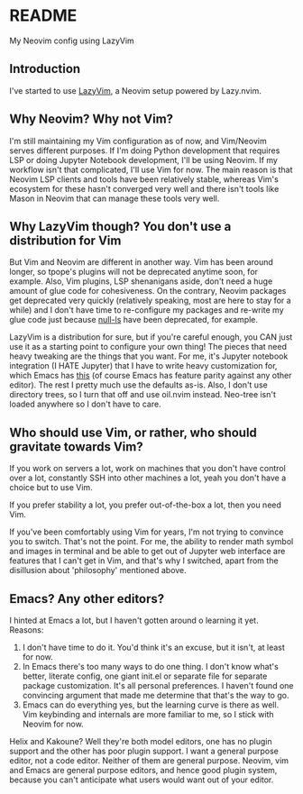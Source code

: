 # README

My Neovim config using LazyVim

## Introduction

I've started to use
[LazyVim](https://github.com/LazyVim/LazyVim), a Neovim setup powered by
Lazy.nvim.

## Why Neovim? Why not Vim?

I'm still maintaining my Vim configuration as of now, and Vim/Neovim serves
different purposes. If I'm doing Python development that requires LSP or doing
Jupyter Notebook development, I'll be using Neovim. If my workflow isn't that
complicated, I'll use Vim for now. The main reason is that Neovim LSP clients
and tools have been relatively stable, whereas Vim's ecosystem for these hasn't
converged very well and there isn't tools like Mason in Neovim that can manage
these tools very well.

## Why LazyVim though? You don't use a distribution for Vim

But Vim and Neovim are different in another way. Vim has been around longer,
so tpope's plugins will not be deprecated anytime soon, for example. Also, Vim
plugins, LSP shenanigans aside, don't need a huge amount of glue code for
cohesiveness. On the contrary, Neovim packages get deprecated very quickly
(relatively speaking, most are here to stay for a while) and I don't have time
to re-configure my packages and re-write my glue code just because
[null-ls](https://github.com/jose-elias-alvarez/null-ls.nvim) have been
deprecated, for example.

LazyVim is a distribution for sure, but if you're careful enough, you CAN just
use it as a starting point to configure your own thing! The pieces that need
heavy tweaking are the things that you want. For me, it's Jupyter notebook
integration (I HATE Jupyter) that I have to write heavy customization for,
which Emacs has [this](https://github.com/astoff/code-cells.el) (of course
Emacs has feature parity against any other editor). The rest I pretty much use
the defaults as-is. Also, I don't use directory trees, so I turn that off and
use oil.nvim instead. Neo-tree isn't loaded anywhere so I don't have to care.

## Who should use Vim, or rather, who should gravitate towards Vim?

If you work on servers a lot, work on machines that you don't have control over
a lot, constantly SSH into other machines a lot, yeah you don't have a choice
but to use Vim.

If you prefer stability a lot, you prefer out-of-the-box a lot, then you need
Vim.

If you've been comfortably using Vim for years, I'm not trying to convince you
to switch. That's not the point. For me, the ability to render math symbol and
images in terminal and be able to get out of Jupyter web interface are features
that I can't get in Vim, and that's why I switched, apart from the disillusion
about 'philosophy' mentioned above.

## Emacs? Any other editors?

I hinted at Emacs a lot, but I haven't gotten around o learning it yet. Reasons:

1. I don't have time to do it. You'd think it's an excuse, but it isn't, at
   least for now.
2. In Emacs there's too many ways to do one thing. I don't know what's better,
   literate config, one giant init.el or separate file for separate package
   customization. It's all personal preferences. I haven't found one convincing
   argument that made me determine that that's the way to go.
3. Emacs can do everything yes, but the learning curve is there as well. Vim
   keybinding and internals are more familiar to me, so I stick with Neovim for
   now.

Helix and Kakoune? Well they're both model editors, one has no plugin support
and the other has poor plugin support. I want a general purpose editor, not a
code editor. Neither of them are general purpose. Neovim, vim and Emacs are
general purpose editors, and hence good plugin system, because you can't
anticipate what users would want out of your editor.
